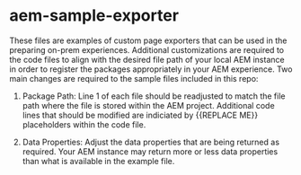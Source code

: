 # aem-sample-exporter

These files are examples of custom page exporters that can be used in the preparing on-prem experiences. Additional customizations are required to the code files to align with the desired file path of your local AEM instance in order to register the packages appropriately in your AEM experience. Two main changes are required to the sample files included in this repo:

1. Package Path:
Line 1 of each file should be readjusted to match the file path where the file is stored within the AEM project. Additional code lines that should be modified are indiciated by {{REPLACE ME}} placeholders within the code file.

2. Data Properties:
Adjust the data properties that are being returned as required. Your AEM instance may return more or less data properties than what is available in the example file.
